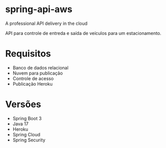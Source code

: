 # spring-api-aws

A professional API delivery in the cloud

API para controle de entreda e saída 
de veículos para um estacionamento. 

# Requisitos

* Banco de dados relacional
* Nuvem para publicação
* Controle de acesso
* Publicação Heroku

# Versões

* Spring Boot 3
* Java 17
* Heroku
* Spring Cloud
* Spring Security